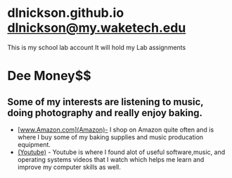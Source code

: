# dlnickson.github.io dlnickson@my.waketech.edu
This is my school lab account
It will hold my Lab assignments
#  Dee Money$$
## Some of my interests are listening to music, doing photography and really enjoy baking.
- [www.Amazon.com](Amazon)- I shop on Amazon quite often and is where I buy some of my baking supplies and  music producation equipment.
- [(Youtube)](https://www.Youtube.com) - Youtube is where I found alot of useful software,music, and operating systems videos that I watch which helps me learn and improve my computer skills as well. 
